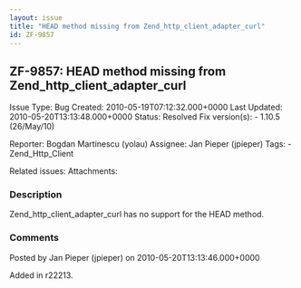 ```yaml
---
layout: issue
title: "HEAD method missing from Zend_http_client_adapter_curl"
id: ZF-9857
---
```


ZF-9857: HEAD method missing from Zend\_http\_client\_adapter\_curl
-------------------------------------------------------------------

 Issue Type: Bug Created: 2010-05-19T07:12:32.000+0000 Last Updated: 2010-05-20T13:13:48.000+0000 Status: Resolved Fix version(s): - 1.10.5 (26/May/10)
 
 Reporter:  Bogdan Martinescu (yolau)  Assignee:  Jan Pieper (jpieper)  Tags: - Zend\_Http\_Client
 
 Related issues: 
 Attachments: 
### Description

Zend\_http\_client\_adapter\_curl has no support for the HEAD method.

 

 

### Comments

Posted by Jan Pieper (jpieper) on 2010-05-20T13:13:46.000+0000

Added in r22213.

 

 
